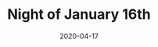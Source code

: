 ---
published: false
cancelled: COVID-19
layout: productions
title: Night of January 16th
date: 2020-04-17
Theatre: Orange Park Community Theatre
Genres: 
- Play
- Courtroom drama
show_details:
- Writer: Ayn Rand - wiki
- Setting: A courtroom in New York City
- Wikipedia: Night of January 16th - wiki
Website: https://www.opct.info
showtimes:
- 2020-04-17 20:00:00
- 2020-04-18 20:00:00
- 2020-04-19 15:00:00
- 2020-04-24 20:00:00
- 2020-04-25 20:00:00
- 2020-04-26 15:00:00
- 2020-05-01 20:00:00
- 2020-05-02 20:00:00
- 2020-05-03 15:00:00
cast:
- Bailiff:
- Judge Heath:
- District Attorney Flint:
- Defense Attorney Stevens:
- Clerk of Court:
- Dr. Kirkland:
- John Hutchins:
- Karen Andre:
- Homer Van Fleet:
- Elmer Sweeney:
- Magda Svenson:
- Nancy Lee Faulkner:
- John Graham Whitfield:
- James Chandler:
- Siegurd Jungquist:
- Larry "Guts" Regan:
- Roberta Van Rensselaer:
crew:
external_links:
  On Stage | opct: https://www.opct.info
---